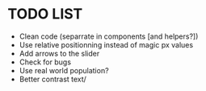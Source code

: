 # TODO LIST

- Clean code (separrate in components [and helpers?])
- Use relative positionning instead of magic px values
- Add arrows to the slider
- Check for bugs
- Use real world population?
- Better contrast text/
